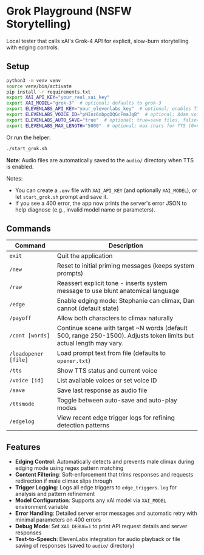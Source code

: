 # Grok Playground (NSFW Storytelling)

Local tester that calls xAI's Grok-4 API for explicit, slow-burn storytelling with edging controls.

## Setup

```bash
python3 -m venv venv
source venv/bin/activate
pip install -r requirements.txt
export XAI_API_KEY="your_real_xai_key"
export XAI_MODEL="grok-3"  # optional; defaults to grok-3
export ELEVENLABS_API_KEY="your_elevenlabs_key"  # optional; enables TTS
export ELEVENLABS_VOICE_ID="pNInz6obpgDQGcFmaJgB"  # optional; Adam voice
export ELEVENLABS_AUTO_SAVE="true"  # optional; true=save files, false=play audio
export ELEVENLABS_MAX_LENGTH="5000"  # optional; max chars for TTS (0=no limit)
```

Or run the helper:

```bash
./start_grok.sh
```

**Note**: Audio files are automatically saved to the `audio/` directory when TTS is enabled.

Notes:
- You can create a `.env` file with `XAI_API_KEY` (and optionally `XAI_MODEL`), or let `start_grok.sh` prompt and save it.
- If you see a 400 error, the app now prints the server's error JSON to help diagnose (e.g., invalid model name or parameters).

## Commands

| Command | Description |
|---------|-------------|
| `exit` | Quit the application |
| `/new` | Reset to initial priming messages (keeps system prompts) |
| `/raw` | Reassert explicit tone - inserts system message to use blunt anatomical language |
| `/edge` | Enable edging mode: Stephanie can climax, Dan cannot (default state) |
| `/payoff` | Allow both characters to climax naturally |
| `/cont [words]` | Continue scene with target ~N words (default 500, range 250-1500). Adjusts token limits but actual length may vary. |
| `/loadopener [file]` | Load prompt text from file (defaults to `opener.txt`) |
| `/tts` | Show TTS status and current voice |
| `/voice [id]` | List available voices or set voice ID |
| `/save` | Save last response as audio file |
| `/ttsmode` | Toggle between auto-save and auto-play modes |
| `/edgelog` | View recent edge trigger logs for refining detection patterns |

## Features

- **Edging Control**: Automatically detects and prevents male climax during edging mode using regex pattern matching
- **Content Filtering**: Soft-enforcement that trims responses and requests redirection if male climax slips through
- **Trigger Logging**: Logs all edge triggers to `edge_triggers.log` for analysis and pattern refinement
- **Model Configuration**: Supports any xAI model via `XAI_MODEL` environment variable
- **Error Handling**: Detailed server error messages and automatic retry with minimal parameters on 400 errors
- **Debug Mode**: Set `XAI_DEBUG=1` to print API request details and server responses
- **Text-to-Speech**: ElevenLabs integration for audio playback or file saving of responses (saved to `audio/` directory)
